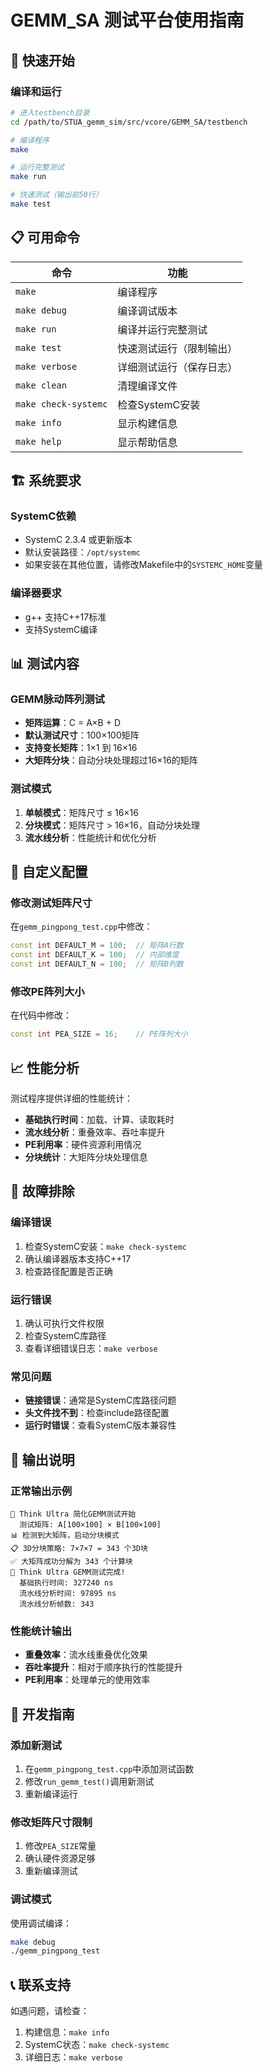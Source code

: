 # GEMM_SA 测试平台使用指南

## 🚀 快速开始

### 编译和运行
```bash
# 进入testbench目录
cd /path/to/STUA_gemm_sim/src/vcore/GEMM_SA/testbench

# 编译程序
make

# 运行完整测试
make run

# 快速测试（输出前50行）
make test
```

## 📋 可用命令

| 命令 | 功能 |
|------|------|
| `make` | 编译程序 |
| `make debug` | 编译调试版本 |
| `make run` | 编译并运行完整测试 |
| `make test` | 快速测试运行（限制输出） |
| `make verbose` | 详细测试运行（保存日志） |
| `make clean` | 清理编译文件 |
| `make check-systemc` | 检查SystemC安装 |
| `make info` | 显示构建信息 |
| `make help` | 显示帮助信息 |

## 🏗️ 系统要求

### SystemC依赖
- SystemC 2.3.4 或更新版本
- 默认安装路径：`/opt/systemc`
- 如果安装在其他位置，请修改Makefile中的`SYSTEMC_HOME`变量

### 编译器要求
- g++ 支持C++17标准
- 支持SystemC编译

## 📊 测试内容

### GEMM脉动阵列测试
- **矩阵运算**：C = A×B + D
- **默认测试尺寸**：100×100矩阵
- **支持变长矩阵**：1×1 到 16×16
- **大矩阵分块**：自动分块处理超过16×16的矩阵

### 测试模式
1. **单帧模式**：矩阵尺寸 ≤ 16×16
2. **分块模式**：矩阵尺寸 > 16×16，自动分块处理
3. **流水线分析**：性能统计和优化分析

## 🔧 自定义配置

### 修改测试矩阵尺寸
在`gemm_pingpong_test.cpp`中修改：
```cpp
const int DEFAULT_M = 100;  // 矩阵A行数
const int DEFAULT_K = 100;  // 内部维度
const int DEFAULT_N = 100;  // 矩阵B列数
```

### 修改PE阵列大小
在代码中修改：
```cpp
const int PEA_SIZE = 16;    // PE阵列大小
```

## 📈 性能分析

测试程序提供详细的性能统计：
- **基础执行时间**：加载、计算、读取耗时
- **流水线分析**：重叠效率、吞吐率提升
- **PE利用率**：硬件资源利用情况
- **分块统计**：大矩阵分块处理信息

## 🐛 故障排除

### 编译错误
1. 检查SystemC安装：`make check-systemc`
2. 确认编译器版本支持C++17
3. 检查路径配置是否正确

### 运行错误
1. 确认可执行文件权限
2. 检查SystemC库路径
3. 查看详细错误日志：`make verbose`

### 常见问题
- **链接错误**：通常是SystemC库路径问题
- **头文件找不到**：检查include路径配置
- **运行时错误**：查看SystemC版本兼容性

## 📝 输出说明

### 正常输出示例
```
🚀 Think Ultra 简化GEMM测试开始
  测试矩阵: A[100×100] × B[100×100]
📊 检测到大矩阵，启动分块模式
📋 3D分块策略: 7×7×7 = 343 个3D块
✅ 大矩阵成功分解为 343 个计算块
🎯 Think Ultra GEMM测试完成!
  基础执行时间: 327240 ns
  流水线分析时间: 97895 ns
  流水线分析帧数: 343
```

### 性能统计输出
- **重叠效率**：流水线重叠优化效果
- **吞吐率提升**：相对于顺序执行的性能提升
- **PE利用率**：处理单元的使用效率

## 🎯 开发指南

### 添加新测试
1. 在`gemm_pingpong_test.cpp`中添加测试函数
2. 修改`run_gemm_test()`调用新测试
3. 重新编译运行

### 修改矩阵尺寸限制
1. 修改`PEA_SIZE`常量
2. 确认硬件资源足够
3. 重新编译测试

### 调试模式
使用调试编译：
```bash
make debug
./gemm_pingpong_test
```

## 📞 联系支持

如遇问题，请检查：
1. 构建信息：`make info`
2. SystemC状态：`make check-systemc` 
3. 详细日志：`make verbose`